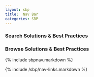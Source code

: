 ```yaml
---
layout: sbp
title:  Nav Bar
categories: SBP
---
```


### Search Solutions & Best Practices

<section id="search-results" style="display: none;">
  <p>Search results</p>
  <div class="entries"></div>
</section>

### Browse Solutions & Best Practices

{% include sbpnav.markdown %}

{% include /sbp/nav-links.markdown %}
